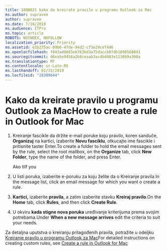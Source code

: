```yaml
---
title: 1800021 kako da kreirate pravilo u programu Outlook za Mac
ms.author: supravee
author: supravee
ms.date: 7/16/2018
ms.audience: ITPro
ms.topic: article
ROBOTS: NOINDEX, NOFOLLOW
localization_priority: Priority
ms.assetid: e3b275ac-09b6-47de-94d2-cf3e29cef446
ms.openlocfilehash: f843ad8683eb763bd3a75daccb8fdb18985688d1
ms.sourcegitcommit: d6ea5e9458a2b8ceaab3ac4bd483e1130b9a398a
ms.translationtype: MT
ms.contentlocale: sr-Latn-RS
ms.lasthandoff: 01/15/2019
ms.locfileid: "28309644"
---
```

# <a name="how-to-create-a-rule-in-outlook-for-mac"></a><span data-ttu-id="d5d5f-102">Kako da kreirate pravilo u programu Outlook za Mac</span><span class="sxs-lookup"><span data-stu-id="d5d5f-102">How to create a rule in Outlook for Mac</span></span>

1. <span data-ttu-id="d5d5f-103">Kreiranje fascikle da držite e-mail poruke koju pravilo, koren sanduče, **Organizuj** na kartici, izaberite **Novu fasciklu**, otkucajte ime fascikle i pritisnite taster Enter.</span><span class="sxs-lookup"><span data-stu-id="d5d5f-103">To create a folder to hold the email messages sent by the rule, select the root mailbox, on the **Organize** tab, click **New Folder**, type the name of the folder, and press Enter.</span></span>
    
    <span data-ttu-id="d5d5f-104">Ako ti</span><span class="sxs-lookup"><span data-stu-id="d5d5f-104">If you</span></span> 
    
2. <span data-ttu-id="d5d5f-105">U listi poruka, izaberite e-poruku za koju želite da o Kreiranje pravila.</span><span class="sxs-lookup"><span data-stu-id="d5d5f-105">In the message list, click an email message for which you want o create a rule.</span></span>
    
3. <span data-ttu-id="d5d5f-106">**Kartici,** izaberite **pravila**, a zatim izaberite stavku **Kreiraj pravilo**.</span><span class="sxs-lookup"><span data-stu-id="d5d5f-106">On the **Home** tab, click **Rules**, and then click **Create Rule**.</span></span>
    
4. <span data-ttu-id="d5d5f-107">U okviru **kada stigne nova poruka** uređivanje kriterijuma prema svojim potrebama.</span><span class="sxs-lookup"><span data-stu-id="d5d5f-107">Under **When a new message arrives** edit the criteria to suit your needs.</span></span> 
    
<span data-ttu-id="d5d5f-108">Za detaljna uputstva o kreiranju prilagođenih pravila, potražite u odeljku [Kreiranje pravilo u programu Outlook za Mac](https://aka.ms/AA1uy0v)</span><span class="sxs-lookup"><span data-stu-id="d5d5f-108">For detailed instructions on creating custom rules, see [Create a rule in Outlook for Mac](https://aka.ms/AA1uy0v)</span></span>
  

